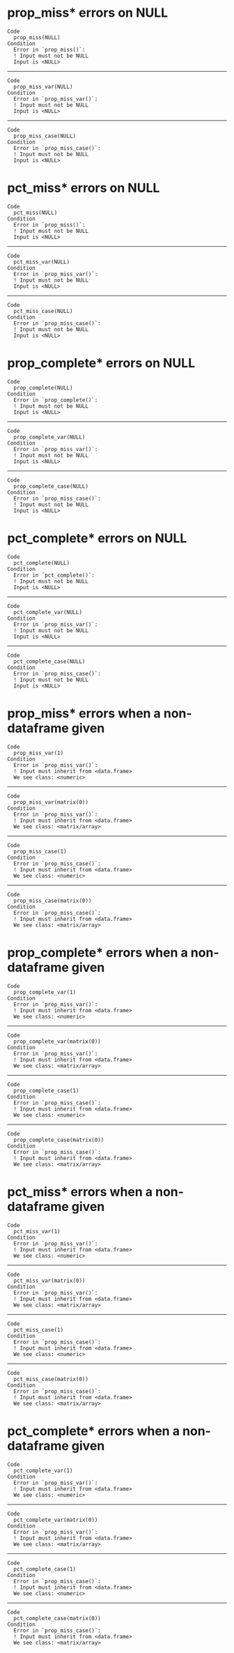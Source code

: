 # prop_miss* errors on NULL

    Code
      prop_miss(NULL)
    Condition
      Error in `prop_miss()`:
      ! Input must not be NULL
      Input is <NULL>

---

    Code
      prop_miss_var(NULL)
    Condition
      Error in `prop_miss_var()`:
      ! Input must not be NULL
      Input is <NULL>

---

    Code
      prop_miss_case(NULL)
    Condition
      Error in `prop_miss_case()`:
      ! Input must not be NULL
      Input is <NULL>

# pct_miss* errors on NULL

    Code
      pct_miss(NULL)
    Condition
      Error in `prop_miss()`:
      ! Input must not be NULL
      Input is <NULL>

---

    Code
      pct_miss_var(NULL)
    Condition
      Error in `prop_miss_var()`:
      ! Input must not be NULL
      Input is <NULL>

---

    Code
      pct_miss_case(NULL)
    Condition
      Error in `prop_miss_case()`:
      ! Input must not be NULL
      Input is <NULL>

# prop_complete* errors on NULL

    Code
      prop_complete(NULL)
    Condition
      Error in `prop_complete()`:
      ! Input must not be NULL
      Input is <NULL>

---

    Code
      prop_complete_var(NULL)
    Condition
      Error in `prop_miss_var()`:
      ! Input must not be NULL
      Input is <NULL>

---

    Code
      prop_complete_case(NULL)
    Condition
      Error in `prop_miss_case()`:
      ! Input must not be NULL
      Input is <NULL>

# pct_complete* errors on NULL

    Code
      pct_complete(NULL)
    Condition
      Error in `pct_complete()`:
      ! Input must not be NULL
      Input is <NULL>

---

    Code
      pct_complete_var(NULL)
    Condition
      Error in `prop_miss_var()`:
      ! Input must not be NULL
      Input is <NULL>

---

    Code
      pct_complete_case(NULL)
    Condition
      Error in `prop_miss_case()`:
      ! Input must not be NULL
      Input is <NULL>

# prop_miss* errors when a non-dataframe given

    Code
      prop_miss_var(1)
    Condition
      Error in `prop_miss_var()`:
      ! Input must inherit from <data.frame>
      We see class: <numeric>

---

    Code
      prop_miss_var(matrix(0))
    Condition
      Error in `prop_miss_var()`:
      ! Input must inherit from <data.frame>
      We see class: <matrix/array>

---

    Code
      prop_miss_case(1)
    Condition
      Error in `prop_miss_case()`:
      ! Input must inherit from <data.frame>
      We see class: <numeric>

---

    Code
      prop_miss_case(matrix(0))
    Condition
      Error in `prop_miss_case()`:
      ! Input must inherit from <data.frame>
      We see class: <matrix/array>

# prop_complete* errors when a non-dataframe given

    Code
      prop_complete_var(1)
    Condition
      Error in `prop_miss_var()`:
      ! Input must inherit from <data.frame>
      We see class: <numeric>

---

    Code
      prop_complete_var(matrix(0))
    Condition
      Error in `prop_miss_var()`:
      ! Input must inherit from <data.frame>
      We see class: <matrix/array>

---

    Code
      prop_complete_case(1)
    Condition
      Error in `prop_miss_case()`:
      ! Input must inherit from <data.frame>
      We see class: <numeric>

---

    Code
      prop_complete_case(matrix(0))
    Condition
      Error in `prop_miss_case()`:
      ! Input must inherit from <data.frame>
      We see class: <matrix/array>

# pct_miss* errors when a non-dataframe given

    Code
      pct_miss_var(1)
    Condition
      Error in `prop_miss_var()`:
      ! Input must inherit from <data.frame>
      We see class: <numeric>

---

    Code
      pct_miss_var(matrix(0))
    Condition
      Error in `prop_miss_var()`:
      ! Input must inherit from <data.frame>
      We see class: <matrix/array>

---

    Code
      pct_miss_case(1)
    Condition
      Error in `prop_miss_case()`:
      ! Input must inherit from <data.frame>
      We see class: <numeric>

---

    Code
      pct_miss_case(matrix(0))
    Condition
      Error in `prop_miss_case()`:
      ! Input must inherit from <data.frame>
      We see class: <matrix/array>

# pct_complete* errors when a non-dataframe given

    Code
      pct_complete_var(1)
    Condition
      Error in `prop_miss_var()`:
      ! Input must inherit from <data.frame>
      We see class: <numeric>

---

    Code
      pct_complete_var(matrix(0))
    Condition
      Error in `prop_miss_var()`:
      ! Input must inherit from <data.frame>
      We see class: <matrix/array>

---

    Code
      pct_complete_case(1)
    Condition
      Error in `prop_miss_case()`:
      ! Input must inherit from <data.frame>
      We see class: <numeric>

---

    Code
      pct_complete_case(matrix(0))
    Condition
      Error in `prop_miss_case()`:
      ! Input must inherit from <data.frame>
      We see class: <matrix/array>


